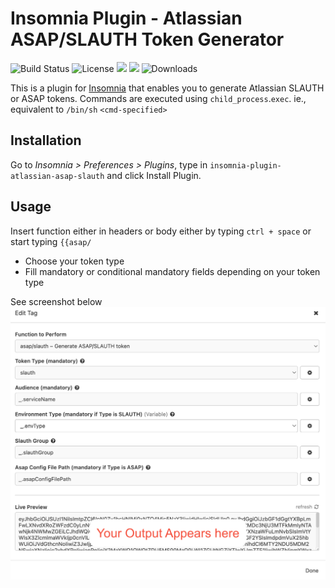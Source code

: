 # Insomnia Plugin - Atlassian ASAP/SLAUTH Token Generator

![Build Status](https://img.shields.io/github/workflow/status/usrivastava92/insomnia-plugin-atlassian-asap-slauth/Node.js%20CI)
![License](https://img.shields.io/github/license/usrivastava92/insomnia-plugin-atlassian-asap-slauth)
[![](https://img.shields.io/npm/v/insomnia-plugin-atlassian-asap-slauth.svg)](https://www.npmjs.com/package/insomnia-plugin-atlassian-asap-slauth)
[![](https://img.shields.io/badge/insomnia-install%20plugin-purple.svg?color=6a57d5)](https://insomnia.rest/plugins/insomnia-plugin-atlassian-asap-slauth)
![Downloads](https://img.shields.io/npm/dm/insomnia-plugin-atlassian-asap-slauth)

This is a plugin for [Insomnia](https://insomnia.rest) that enables you to generate Atlassian SLAUTH or ASAP tokens.
Commands are executed using `child_process`.`exec`. ie., equivalent to `/bin/sh` `<cmd-specified>`

## Installation

Go to _Insomnia > Preferences > Plugins_, type in `insomnia-plugin-atlassian-asap-slauth` and click Install Plugin.

## Usage
Insert function either in headers or body either by typing `ctrl + space` or start typing `{{asap/`

- Choose your token type
- Fill mandatory or conditional mandatory fields depending on your token type

See screenshot below
![Screenshot](https://github.com/usrivastava92/insomnia-plugin-atlassian-asap-slauth/blob/master/example.png?raw=true)
